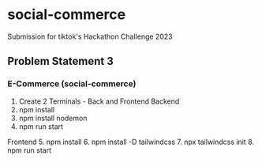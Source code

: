 # social-commerce
Submission for tiktok's Hackathon Challenge 2023

## Problem Statement 3
### E-Commerce (social-commerce)
1. Create 2 Terminals - Back and Frontend
Backend
2. npm install
3. npm install nodemon 
4. npm run start

Frontend
5. npm install
6. npm install -D tailwindcss
7. npx tailwindcss init
8. npm run start